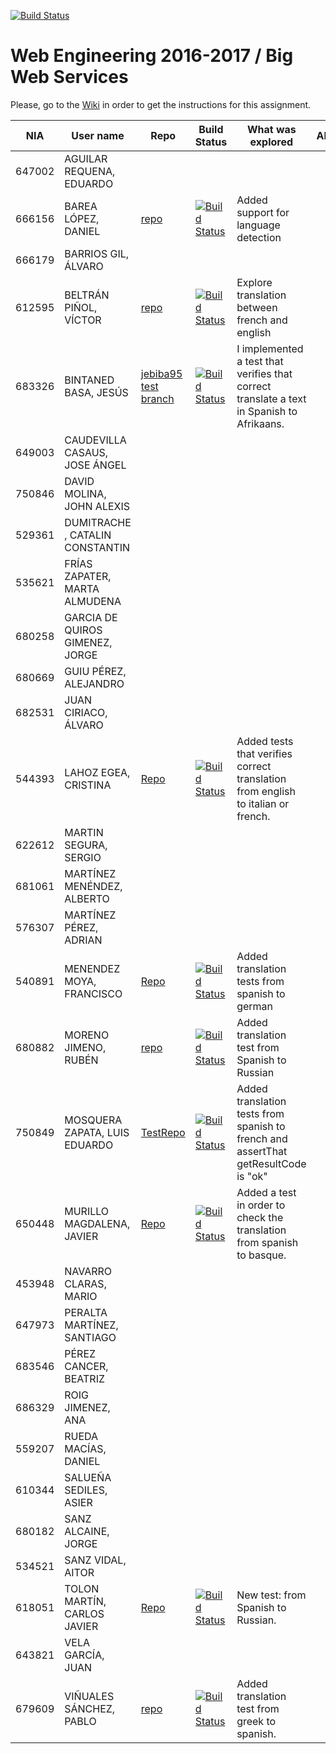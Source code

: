 [![Build Status](https://travis-ci.org/UNIZAR-30246-WebEngineering/lab2-big-ws.svg?branch=master)](https://travis-ci.org/UNIZAR-30246-WebEngineering/lab2-big-ws)
# Web Engineering 2016-2017 / Big Web Services
Please, go to the [Wiki](https://github.com/UNIZAR-30246-WebEngineering/lab2-big-ws/wiki) in order to get the instructions for this assignment.

NIA    | User name | Repo | Build Status | What was explored | Alternative | Score
-------|-----------|------|--------------|-------------------|-------------|--------
647002 | AGUILAR REQUENA, EDUARDO
666156 | BAREA LÓPEZ, DANIEL | [repo](https://github.com/dbarelop/lab2-big-ws/tree/test) | [![Build Status](https://travis-ci.org/dbarelop/lab2-big-ws.svg?branch=test)](https://travis-ci.org/dbarelop/lab2-big-ws?branch=test) | Added support for language detection
666179 | BARRIOS GIL, ÁLVARO
612595 | BELTRÁN PIÑOL, VÍCTOR |[repo](https://github.com/Victorbp09/lab2-big-ws/tree/test) | [![Build Status](https://travis-ci.org/Victorbp09/lab2-big-ws.svg?branch=test)](https://travis-ci.org/Victorbp09/lab2-big-ws) | Explore translation between french and english
683326 | BINTANED BASA, JESÚS | [jebiba95 test branch](https://github.com/jebiba95/lab2-big-ws/tree/test) | [![Build Status](https://travis-ci.org/jebiba95/lab2-big-ws.svg?branch=test)](https://travis-ci.org/jebiba95/lab2-big-ws?branch=test) | I implemented a test that verifies that correct translate a text in Spanish to Afrikaans.
649003 | CAUDEVILLA CASAUS, JOSE ÁNGEL
750846 | DAVID MOLINA, JOHN ALEXIS
529361 | DUMITRACHE , CATALIN  CONSTANTIN
535621 | FRÍAS ZAPATER, MARTA ALMUDENA
680258 | GARCIA DE QUIROS GIMENEZ, JORGE
680669 | GUIU PÉREZ, ALEJANDRO
682531 | JUAN CIRIACO, ÁLVARO
544393 | LAHOZ EGEA, CRISTINA | [Repo](https://github.com/cristinalahoz/lab2-big-ws/tree/test) | [![Build Status](https://travis-ci.org/cristinalahoz/lab2-big-ws.svg?branch=test)](https://travis-ci.org/cristinalahoz/lab2-big-ws) | Added tests that verifies correct translation from english to italian or french.
622612 | MARTIN SEGURA, SERGIO
681061 | MARTÍNEZ MENÉNDEZ, ALBERTO
576307 | MARTÍNEZ PÉREZ, ADRIAN
540891 | MENENDEZ MOYA, FRANCISCO | [Repo](https://github.com/fmenemo/lab2-big-ws/tree/test) | [![Build Status](https://travis-ci.org/fmenemo/lab2-big-ws.svg?branch=test)](https://travis-ci.org/fmenemo/lab2-big-ws) | Added translation tests from spanish to german
680882 | MORENO JIMENO, RUBÉN | [repo](https://github.com/nebur395/lab2-big-ws/) | [![Build Status](https://travis-ci.org/nebur395/lab2-big-ws.svg?branch=test)](https://travis-ci.org/nebur395/lab2-big-ws) | Added translation test from Spanish to Russian | | 
750849 | MOSQUERA ZAPATA, LUIS EDUARDO | [TestRepo](https://github.com/luisemz/lab2-big-ws/tree/test) | [![Build Status](https://travis-ci.org/luisemz/lab2-big-ws.svg?branch=test)](https://travis-ci.org/luisemz/lab2-big-ws) | Added translation tests from spanish to french and assertThat getResultCode is "ok"
650448 | MURILLO MAGDALENA, JAVIER | [Repo](https://github.com/javmurillo/lab2-big-ws/tree/test) | [![Build Status](https://travis-ci.org/javmurillo/lab2-big-ws.svg?branch=test)](https://travis-ci.org/javmurillo/lab2-big-ws) | Added a test in order to check the translation from spanish to basque.
453948 | NAVARRO CLARAS, MARIO
647973 | PERALTA MARTÍNEZ, SANTIAGO
683546 | PÉREZ CANCER, BEATRIZ
686329 | ROIG JIMENEZ, ANA
559207 | RUEDA MACÍAS, DANIEL
610344 | SALUEÑA SEDILES, ASIER
680182 | SANZ ALCAINE, JORGE
534521 | SANZ VIDAL, AITOR
618051 | TOLON MARTÍN, CARLOS JAVIER | [Repo](https://github.com/ctolon22/lab2-big-ws/tree/test) | [![Build Status](https://travis-ci.org/ctolon22/lab2-big-ws.svg?branch=test)](https://travis-ci.org/ctolon22/lab2-big-ws) | New test: from Spanish to Russian.
643821 | VELA GARCÍA, JUAN
679609 | VIÑUALES SÁNCHEZ, PABLO | [repo](https://github.com/strummerTFIU/lab2-big-ws/tree/test) | [![Build Status](https://travis-ci.org/strummerTFIU/lab2-big-ws.svg?branch=test)](https://travis-ci.org/strummerTFIU/lab2-big-ws) | Added translation test from greek to spanish.
